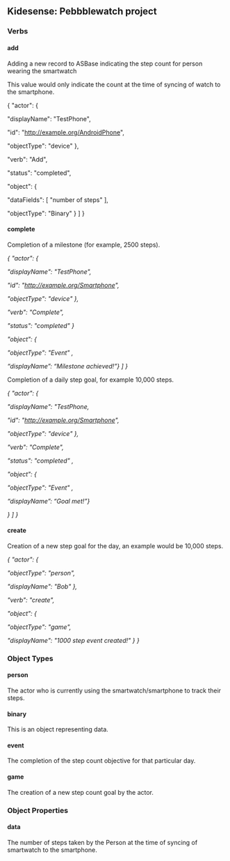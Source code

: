 ## Kidesense: Pebbblewatch project

### Verbs

#### add

Adding a new record to ASBase indicating the step count for person wearing the smartwatch

This value would only indicate the count at the time of syncing of watch to the smartphone.

{ "actor": {

"displayName": "TestPhone",

"id": "http://example.org/AndroidPhone",

"objectType": "device" },

"verb": "Add",

"status": "completed",

"object": {

"dataFields": [ "number of steps" ],

"objectType": "Binary" } ] }

#### complete

Completion of a milestone (for example, 2500 steps).

*{ "actor": {*

*"displayName": "TestPhone",*

*"id": "http://example.org/Smartphone",*

*"objectType": "device" },*

*"verb": "Complete",*

*"status": "completed" }*

*"object": {*

*"objectType": "Event" ,*

*“displayName”: “Milestone achieved!”} ] }*

Completion of a daily step goal, for example 10,000 steps.

*{ "actor": {*

*"displayName": "TestPhone,*

*"id": "http://example.org/Smartphone",*

*"objectType": "device" },*

*"verb": "Complete",*

*"status": "completed" ,*

*"object": {*

*"objectType": "Event" ,*

*“displayName”: “Goal met!”}*

*} ] }*

#### create

Creation of a new step goal for the day, an example would be 10,000 steps.

*{ "actor": {*

*"objectType": "person",*

*"displayName": "Bob" },*

*"verb": "create",*

*"object": {*

*"objectType": "game",*

*"displayName": "1000 step event created!" } }*

### Object Types

#### person

The actor who is currently using the smartwatch/smartphone to track their steps.

#### binary

This is an object representing data.

#### event

The completion of the step count objective for that particular day.

#### game

The creation of a new step count goal by the actor.

### Object Properties

#### data

The number of steps taken by the Person at the time of syncing of smartwatch to the smartphone.